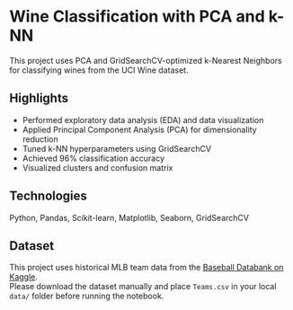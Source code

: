 # Wine Classification with PCA and k-NN

This project uses PCA and GridSearchCV-optimized k-Nearest Neighbors for classifying wines from the UCI Wine dataset.

## Highlights
- Performed exploratory data analysis (EDA) and data visualization
- Applied Principal Component Analysis (PCA) for dimensionality reduction
- Tuned k-NN hyperparameters using GridSearchCV
- Achieved 96% classification accuracy
- Visualized clusters and confusion matrix

## Technologies
Python, Pandas, Scikit-learn, Matplotlib, Seaborn, GridSearchCV

## Dataset
This project uses historical MLB team data from the [Baseball Databank on Kaggle](https://www.kaggle.com/datasets/danielmontilla/baseball-databank).  
Please download the dataset manually and place `Teams.csv` in your local `data/` folder before running the notebook.
